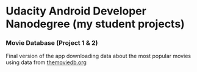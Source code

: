 # Udacity Android Developer Nanodegree (my student projects)

### Movie Database (Project 1 & 2)

Final version of the app downloading data about the most popular movies using data from [themoviedb.org](https://www.themoviedb.org/)
